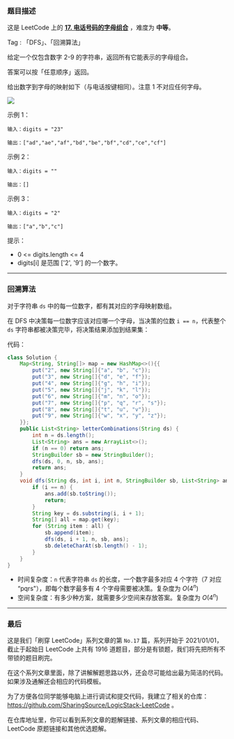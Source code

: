 ### 题目描述

这是 LeetCode 上的 **[17. 电话号码的字母组合](https://leetcode-cn.com/problems/letter-combinations-of-a-phone-number/solution/shua-chuan-lc-dfs-hui-su-jie-fa-by-ac_oi-qa02/)** ，难度为 **中等**。

Tag : 「DFS」、「回溯算法」



给定一个仅包含数字 2-9 的字符串，返回所有它能表示的字母组合。

答案可以按「任意顺序」返回。

给出数字到字母的映射如下（与电话按键相同）。注意 1 不对应任何字母。

![](https://assets.leetcode-cn.com/aliyun-lc-upload/original_images/17_telephone_keypad.png)



示例 1：

```
输入：digits = "23"

输出：["ad","ae","af","bd","be","bf","cd","ce","cf"]
```
示例 2：
```
输入：digits = ""

输出：[]
```
示例 3：
```
输入：digits = "2"

输出：["a","b","c"]
```

提示：
* 0 <= digits.length <= 4
* digits[i] 是范围 ['2', '9'] 的一个数字。

---

### 回溯算法

对于字符串 `ds` 中的每一位数字，都有其对应的字母映射数组。

在 DFS 中决策每一位数字应该对应哪一个字母，当决策的位数 `i == n`，代表整个 `ds` 字符串都被决策完毕，将决策结果添加到结果集：

代码：
```Java
class Solution {
    Map<String, String[]> map = new HashMap<>(){{
        put("2", new String[]{"a", "b", "c"});
        put("3", new String[]{"d", "e", "f"});
        put("4", new String[]{"g", "h", "i"});
        put("5", new String[]{"j", "k", "l"});
        put("6", new String[]{"m", "n", "o"});
        put("7", new String[]{"p", "q", "r", "s"});
        put("8", new String[]{"t", "u", "v"});
        put("9", new String[]{"w", "x", "y", "z"});
    }};
    public List<String> letterCombinations(String ds) {
        int n = ds.length();
        List<String> ans = new ArrayList<>();
        if (n == 0) return ans;
        StringBuilder sb = new StringBuilder();
        dfs(ds, 0, n, sb, ans);
        return ans;
    }
    void dfs(String ds, int i, int n, StringBuilder sb, List<String> ans) {
        if (i == n) {
            ans.add(sb.toString());
            return;
        } 
        String key = ds.substring(i, i + 1);
        String[] all = map.get(key);
        for (String item : all) {
            sb.append(item);
            dfs(ds, i + 1, n, sb, ans);
            sb.deleteCharAt(sb.length() - 1);
        }
    }
}
```
* 时间复杂度：`n` 代表字符串 `ds` 的长度，一个数字最多对应 4 个字符（7 对应 “pqrs"），即每个数字最多有 4 个字母需要被决策。复杂度为 $O(4^n)$
* 空间复杂度：有多少种方案，就需要多少空间来存放答案。复杂度为 $O(4^n)$

---

### 最后

这是我们「刷穿 LeetCode」系列文章的第 `No.17` 篇，系列开始于 2021/01/01，截止于起始日 LeetCode 上共有 1916 道题目，部分是有锁题，我们将先把所有不带锁的题目刷完。

在这个系列文章里面，除了讲解解题思路以外，还会尽可能给出最为简洁的代码。如果涉及通解还会相应的代码模板。

为了方便各位同学能够电脑上进行调试和提交代码，我建立了相关的仓库：https://github.com/SharingSource/LogicStack-LeetCode 。

在仓库地址里，你可以看到系列文章的题解链接、系列文章的相应代码、LeetCode 原题链接和其他优选题解。

